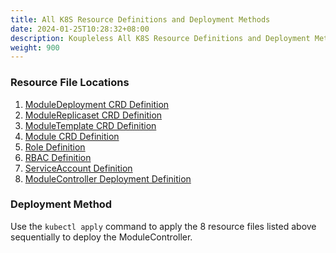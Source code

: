 ```yaml
---
title: All K8S Resource Definitions and Deployment Methods
date: 2024-01-25T10:28:32+08:00
description: Koupleless All K8S Resource Definitions and Deployment Methods
weight: 900
---
```


### Resource File Locations

1. [ModuleDeployment CRD Definition](https://github.com/koupleless/module-controller/blob/main/config/crd/bases/koupleless.io_moduledeployments.yaml)
2. [ModuleReplicaset CRD Definition](https://github.com/koupleless/module-controller/blob/main/config/crd/bases/koupleless.io_modulereplicasets.yaml)
3. [ModuleTemplate CRD Definition](https://github.com/koupleless/module-controller/blob/main/config/crd/bases/koupleless.io_moduletemplates.yaml)
4. [Module CRD Definition](https://github.com/koupleless/module-controller/blob/main/config/crd/bases/koupleless.io_modules.yaml)
5. [Role Definition](https://github.com/koupleless/module-controller/blob/main/config/rbac/role.yaml)
6. [RBAC Definition](https://github.com/koupleless/module-controller/blob/main/config/rbac/role_binding.yaml)
7. [ServiceAccount Definition](https://github.com/koupleless/module-controller/blob/main/config/rbac/service_account.yaml)
8. [ModuleController Deployment Definition](https://github.com/koupleless/module-controller/blob/main/config/samples/module-deployment-controller.yaml)

### Deployment Method

Use the `kubectl apply` command to apply the 8 resource files listed above sequentially to deploy the ModuleController.

<br/>
<br/>